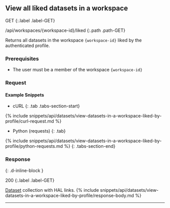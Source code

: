 ## View all liked datasets in a workspace

GET
{:.label .label-GET}

/api/workspaces/{workspace-id}/liked
{:.path .path-GET}

Returns all datasets in the workspace `{workspace-id}` liked by the authenticated profile.

### Prerequisites

- The user must be a member of the workspace `{workspace-id}`

### Request
#### Example Snippets
- cURL
{: .tab .tabs-section-start}

{% include snippets/api/datasets/view-datasets-in-a-workspace-liked-by-profile/curl-request.md %}

- Python (requests)
{: .tab}

{% include snippets/api/datasets/view-datasets-in-a-workspace-liked-by-profile/python-requests.md %}
{: .tabs-section-end}

### Response
{: .d-inline-block }

200
{:.label .label-GET}

[Dataset](#dataset) collection with HAL links.
{% include snippets/api/datasets/view-datasets-in-a-workspace-liked-by-profile/response-body.md %}

---
